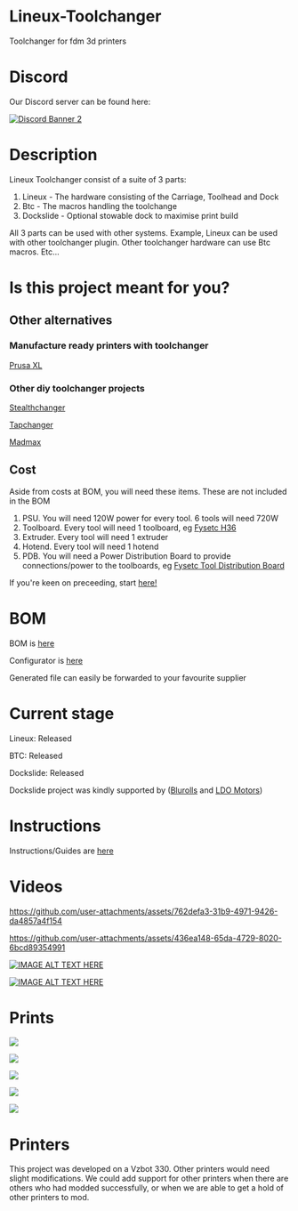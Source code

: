 # Lineux-Toolchanger
Toolchanger for fdm 3d printers

# Discord
Our Discord server can be found here:

[![Discord Banner 2](https://discord.com/api/guilds/1266260887249879122/widget.png?style=banner2)](https://discord.gg/Xwqbjj4VjH)

# Description
Lineux Toolchanger consist of a suite of 3 parts:
1. Lineux - The hardware consisting of the Carriage, Toolhead and Dock
2. Btc - The macros handling the toolchange
3. Dockslide - Optional stowable dock to maximise print build

All 3 parts can be used with other systems. Example, Lineux can be used with other toolchanger plugin. Other toolchanger hardware can use Btc macros. Etc...

# Is this project meant for you?
## Other alternatives
### Manufacture ready printers with toolchanger
[Prusa XL](https://www.prusa3d.com/en/product/original-prusa-xl-semi-assembled-5-toolhead-3d-printer)
### Other diy toolchanger projects
[Stealthchanger](https://github.com/DraftShift/StealthChanger)

[Tapchanger](https://github.com/viesturz/tapchanger)

[Madmax](https://github.com/zruncho3d/madmax)
## Cost
Aside from costs at BOM, you will need these items. These are not included in the BOM
1. PSU. You will need 120W power for every tool. 6 tools will need 720W
2. Toolboard. Every tool will need 1 toolboard, eg [Fysetc H36](https://www.fysetc.com/cdn/shop/files/1_7592a53e-6f52-4a15-aeb8-11dbfa196516.jpg?v=1744444741)
3. Extruder. Every tool will need 1 extruder
4. Hotend. Every tool will need 1 hotend
5. PDB. You will need a Power Distribution Board to provide connections/power to the toolboards, eg [Fysetc Tool Distribution Board](https://www.fysetc.com/cdn/shop/files/a3c4612ef030bc35ada3147286ebf6aa_b0e6d879-f14f-4daf-94f8-5ec51c08036b.jpg?v=1739847175)

If you're keen on preceeding, start [here!](https://github.com/Bikin-Creative/Lineux-Toolchanger/tree/main/Manual)
# BOM
BOM is [here](https://github.com/Bikin-Creative/Lineux-Toolchanger/tree/main/BOM)

Configurator is [here](https://www.myperniagaan.com/lineux)

Generated file can easily be forwarded to your favourite supplier

# Current stage
Lineux: Released

BTC: Released

Dockslide: Released

Dockslide project was kindly supported by ([Blurolls](https://www.blurolls3d.com) and [LDO Motors](https://ldomotors.com/))

# Instructions
Instructions/Guides are [here](https://github.com/Bikin-Creative/Lineux-Toolchanger/tree/main/Manual)

# Videos

https://github.com/user-attachments/assets/762defa3-31b9-4971-9426-da4857a4f154

https://github.com/user-attachments/assets/436ea148-65da-4729-8020-6bcd89354991

[![IMAGE ALT TEXT HERE](https://img.youtube.com/vi/p6smInFlGkw/0.jpg)](https://www.youtube.com/watch?v=p6smInFlGkw)

[![IMAGE ALT TEXT HERE](https://img.youtube.com/vi/FfiHD_YvOdc/0.jpg)](https://www.youtube.com/watch?v=FfiHD_YvOdc)

# Prints

![](https://github.com/Bikin-Creative/Lineux-Toolchanger/blob/main/Images/IMG_20241028_141906_488.jpg)

![](https://github.com/Bikin-Creative/Lineux-Toolchanger/blob/main/Images/IMG_20250422_175503_703.jpg)

![](https://github.com/Bikin-Creative/Lineux-Toolchanger/blob/main/Images/IMG_20250421_075741_308.jpg)

![](https://github.com/Bikin-Creative/Lineux-Toolchanger/blob/main/Images/IMG_20250421_155637_233.jpg)

![](https://github.com/Bikin-Creative/Lineux-Toolchanger/blob/main/Images/IMG_20240925_235251_198.jpg)

# Printers
This project was developed on a Vzbot 330. Other printers would need slight modifications. We could add support for other printers when there are others who had modded successfully, or when
we are able to get a hold of other printers to mod.

